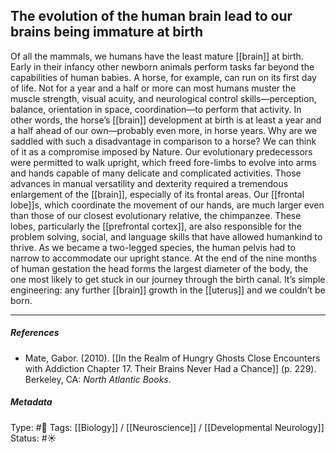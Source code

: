## The evolution of the human brain lead to our brains being immature at birth  # 

Of all the mammals, we humans have the least mature [[brain]] at birth. Early in their infancy other newborn animals perform tasks far beyond the capabilities of human babies. A horse, for example, can run on its first day of life. Not for a year and a half or more can most humans muster the muscle strength, visual acuity, and neurological control skills—perception, balance, orientation in space, coordination—to perform that activity. In other words, the horse’s [[brain]] development at birth is at least a year and a half ahead of our own—probably even more, in horse years. Why are we saddled with such a disadvantage in comparison to a horse? We can think of it as a compromise imposed by Nature. Our evolutionary predecessors were permitted to walk upright, which freed fore-limbs to evolve into arms and hands capable of many delicate and complicated activities. Those advances in manual versatility and dexterity required a tremendous enlargement of the [[brain]], especially of its frontal areas. Our [[frontal lobe]]s, which coordinate the movement of our hands, are much larger even than those of our closest evolutionary relative, the chimpanzee. These lobes, particularly the [[prefrontal cortex]], are also responsible for the problem solving, social, and language skills that have allowed humankind to thrive. As we became a two-legged species, the human pelvis had to narrow to accommodate our upright stance. At the end of the nine months of human gestation the head forms the largest diameter of the body, the one most likely to get stuck in our journey through the birth canal. It’s simple engineering: any further [[brain]] growth in the [[uterus]] and we couldn’t be born.

___

##### References

- Mate, Gabor. (2010). [[In the Realm of Hungry Ghosts Close Encounters with Addiction Chapter 17. Their Brains Never Had a Chance]] (p. 229). Berkeley, CA: _North Atlantic Books_.

##### Metadata

Type: #🔴 
Tags: [[Biology]] / [[Neuroscience]] / [[Developmental Neurology]] 
Status: #☀️ 